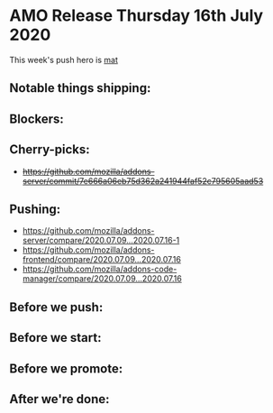 # AMO Release Thursday 16th July 2020

This week's push hero is [mat](https://github.com/diox)

## Notable things shipping:

## Blockers:

## Cherry-picks:
- ~~https://github.com/mozilla/addons-server/commit/7e666a06eb75d362a241944faf52c795605aad53~~

## Pushing:

- https://github.com/mozilla/addons-server/compare/2020.07.09...2020.07.16-1
- https://github.com/mozilla/addons-frontend/compare/2020.07.09...2020.07.16
- https://github.com/mozilla/addons-code-manager/compare/2020.07.09...2020.07.16

## Before we push:

## Before we start:

## Before we promote:

## After we're done:

